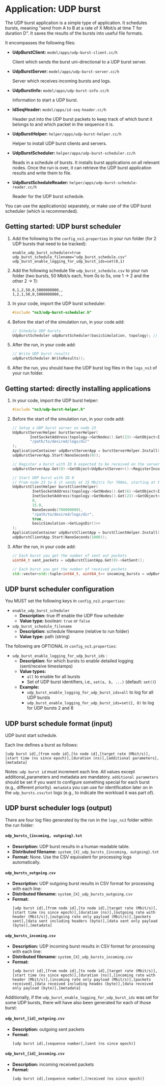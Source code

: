 # Application: UDP burst

The UDP burst application is a simple type of application.
It schedules bursts, meaning "send from A to B at a rate of
X Mbit/s at time T for duration D". It saves the results of
the bursts into useful file formats.

It encompasses the following files:

* **UdpBurstClient:** `model/apps/udp-burst-client.cc/h` 

  Client which sends the burst uni-directional to a UDP burst server.
  
* **UdpBurstServer:** `model/apps/udp-burst-server.cc/h` 

  Server which receives incoming bursts and logs.
  
* **UdpBurstInfo:** `model/apps/udp-burst-info.cc/h`

  Information to start a UDP burst.
  
* **IdSeqHeader:** `model/apps/id-seq-header.cc/h`

  Header put into the UDP burst packets to keep track of which burst
  it belongs to and which packet in the sequence it is.
  
* **UdpBurstHelper:** `helper/apps/udp-burst-helper.cc/h`

  Helper to install UDP burst clients and servers.
  
* **UdpBurstScheduler:** `helper/apps/udp-burst-scheduler.cc/h`
  
  Reads in a schedule of bursts. It installs burst applications on
  all relevant nodes. Once the run is over, it can retrieve the UDP
  burst application results and write them to file. 
  
* **UdpBurstScheduleReader:** `helper/apps/udp-burst-schedule-reader.cc/h`
  
  Reader for the UDP burst schedule.

You can use the application(s) separately, or make use of the UDP burst
scheduler (which is recommended).


## Getting started: UDP burst scheduler

1. Add the following to the `config_ns3.properties` in your run folder (for 2
   UDP bursts that need to be tracked):

   ```
   enable_udp_burst_scheduler=true
   udp_burst_schedule_filename="udp_burst_schedule.csv"
   udp_burst_enable_logging_for_udp_burst_ids=set(0,1)
   ```

2. Add the following schedule file `udp_burst_schedule.csv` to your run folder
   (two bursts, 50 Mbit/s each, from 0s to 5s, one 1 -> 2 and the other 2 -> 1):

   ```
   0,1,2,50,0,5000000000,,
   1,2,1,50,0,5000000000,,
   ```

3. In your code, import the UDP burst scheduler:

   ```c++
   #include "ns3/udp-burst-scheduler.h"
   ```

3. Before the start of the simulation run, in your code add:

    ```c++
    // Schedule UDP bursts
    UdpBurstScheduler udpBurstScheduler(basicSimulation, topology); // Requires enable_udp_burst_scheduler=true
    ```
   
4. After the run, in your code add:

    ```c++
    // Write UDP burst results
    udpBurstScheduler.WriteResults();
    ```

5. After the run, you should have the UDP burst log files in the `logs_ns3` of your run folder.


## Getting started: directly installing applications

1. In your code, import the UDP burst helper:

   ```c++
   #include "ns3/udp-burst-helper.h"
   ```
   
2. Before the start of the simulation run, in your code add:

   ```c++
   // Setup a UDP burst server on node 23
   UdpBurstServerHelper burstServerHelper(
           InetSocketAddress(topology->GetNodes().Get(23)->GetObject<Ipv4>()->GetAddress(1, 0).GetLocal(), 1029),
           "/path/to/desired/logs/dir"
   );
   ApplicationContainer udpBurstServerApp = burstServerHelper.Install(topology->GetNodes().Get(23));
   udpBurstServerApp.Start(NanoSeconds(0));
   
   // Register a burst with ID 0 expected to be received on the server
   udpBurstServerApp.Get(0)->GetObject<UdpBurstServer>()->RegisterIncomingBurst(0, true);
   
   // Start UDP burst with ID 0 
   // From node 23 to 6 it sends at 15 Mbit/s for 700ms, starting at t=1 microsecond
   UdpBurstClientHelper burstClientHelper(
            InetSocketAddress(topology->GetNodes().Get(6)->GetObject<Ipv4>()->GetAddress(1, 0).GetLocal(), 0),
            InetSocketAddress(topology->GetNodes().Get(23)->GetObject<Ipv4>()->GetAddress(1, 0).GetLocal(), 1029),
            0,
            15.0,
            NanoSeconds(700000000),
            "/path/to/desired/logs/dir",
            true,
            basicSimulation->GetLogsDir()>>
   );
   ApplicationContainer udpBurstClientApp = burstClientHelper.Install(topology->GetNodes().Get(23));
   udpBurstClientApp.Start(NanoSeconds(1000));
   ```

3. After the run, in your code add:

   ```c++
   // Each burst you get the number of sent out packets
   uint64_t sent_packets = udpBurstClientApp.Get(0)->GetSent();
   
   // Each burst you get the number of received packets
   std::vector<std::tuple<int64_t, uint64_t>> incoming_bursts = udpBurstServerApp.Get(0)->GetIncomingBurstsInformation();
   ```


## UDP burst scheduler configuration

You MUST set the following keys in `config_ns3.properties`:

* `enable_udp_burst_scheduler`
  - **Description:** true iff enable the UDP flow scheduler
  - **Value type:** boolean: `true` or `false`
* `udp_burst_schedule_filename`
  - **Description:** schedule filename (relative to run folder)
  - **Value type:** path (string)

The following are OPTIONAL in `config_ns3.properties`:

* `udp_burst_enable_logging_for_udp_burst_ids` : 
  - **Description:** for which bursts to enable detailed logging (sent/receive timestamps)
  - **Value types:** 
    - `all` to enable for all bursts
    - Set of UDP burst identifiers, i.e., `set(a, b, ...)` (default: `set()`)
  - **Example:**
    - `udp_burst_enable_logging_for_udp_burst_ids=all` to log for all UDP bursts
    - `udp_burst_enable_logging_for_udp_burst_ids=set(2, 8)` to log for UDP bursts 2 and 8
    
## UDP burst schedule format (input)

UDP burst start schedule. 

Each line defines a burst as follows:

```
[udp burst id],[from node id],[to node id],[target rate (Mbit/s)],[start time (ns since epoch)],[duration (ns)],[additional parameters],[metadata]
```

Notes: `udp burst id` must increment each line. All values except additional_parameters
and metadata are mandatory. `additional parameters` should be set if you want to configure
something special for each burst (e.g., different priority). `metadata` you can use for
identification later on in the `udp_bursts.csv/txt` logs (e.g., to indicate the workload
it was part of).

## UDP burst scheduler logs (output)

There are four log files generated by the run in the `logs_ns3` folder within the run folder:

#### `udp_bursts_{incoming, outgoing}.txt`

- **Description:** UDP burst results in a human readable table.
- **Distributed filename:** `system_[X]_udp_bursts_{incoming, outgoing}.txt`
- **Format:** None. Use the CSV equivalent for processing logs automatically.

#### `udp_bursts_outgoing.csv`

- **Description:** UDP outgoing burst results in CSV format for processing with each line:
- **Distributed filename:** `system_[X]_udp_bursts_outgoing.csv`
- **Format:** 
   ```
   [udp burst id],[from node id],[to node id],[target rate (Mbit/s)],[start time (ns since epoch)],[duration (ns)],[outgoing rate with header (Mbit/s)],[outgoing rate only payload (Mbit/s)],[packets sent],[data sent including headers (byte)],[data sent only payload (byte)],[metadata]
   ```
  
#### `udp_bursts_incoming.csv`

- **Description:** UDP incoming burst results in CSV format for processing with each line:
- **Distributed filename:** `system_[X]_udp_bursts_incoming.csv`
- **Format:** 
   ```
   [udp burst id],[from node id],[to node id],[target rate (Mbit/s)],[start time (ns since epoch)],[duration (ns)],[incoming rate with header (Mbit/s)],[incoming rate only payload (Mbit/s)],[packets received],[data received including heades (byte)],[data received only payload (byte)],[metadata]
   ```
  
Additionally, if the `udp_burst_enable_logging_for_udp_burst_ids` was set for some UDP bursts,
there will have also been generated for each of those burst:

#### `udp_burst_[id]_outgoing.csv`

- **Description:** outgoing sent packets
- **Format:** 
  ```
  [udp burst id],[sequence number],[sent (ns since epoch)]
  ```

#### `udp_burst_[id]_incoming.csv`

 - **Description:** incoming received packets
- **Format:** 
  ```
  [udp burst id],[sequence number],[received (ns since epoch)]
  ```
